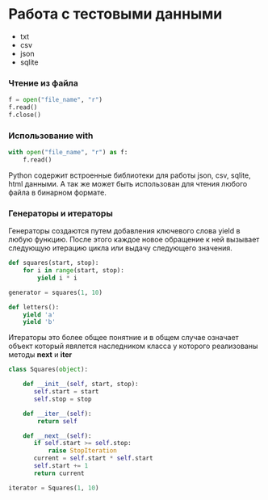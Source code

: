 # Работа с тестовыми данными

- txt
- csv
- json
- sqlite

### Чтение из файла

```python
f = open("file_name", "r")
f.read()
f.close()
```

### Использование with
```python
with open("file_name", "r") as f:
    f.read()
```

Python содержит встроенные библиотеки для работы json, csv, sqlite, html данными. А так же может быть использован для чтения любого файла в бинарном формате.

### Генераторы и итераторы

Генераторы создаются путем добавления ключевого слова yield в любую функцию. После этого каждое новое обращение к ней вызывает следующую итерацию цикла или выдачу следующего значения.

```python
def squares(start, stop):
    for i in range(start, stop):
        yield i * i

generator = squares(1, 10)
```

```python
def letters():
    yield 'a'
    yield 'b'
```

Итераторы это более общее понятние и в общем случае означает объект который явялется наследником класса у которого реализованы методы __next__ и __iter__

```python
class Squares(object):

    def __init__(self, start, stop):
       self.start = start
       self.stop = stop

    def __iter__(self): 
        return self

    def __next__(self):
       if self.start >= self.stop:
           raise StopIteration
       current = self.start * self.start
       self.start += 1
       return current

iterator = Squares(1, 10)
```
